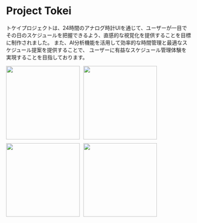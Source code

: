 # Project Tokei
トケイプロジェクトは、24時間のアナログ時計UIを通じて、ユーザーが一目でその日のスケジュールを把握できるよう、直感的な視覚化を提供することを目標に制作されました。
また、AI分析機能を活用して効率的な時間管理と最適なスケジュール提案を提供することで、
ユーザーに有益なスケジュール管理体験を実現することを目指しております。

<div style="display: flex; flex-wrap: wrap;">
  <img src="https://github.com/user-attachments/assets/b99829a1-6f10-4ecc-90bb-c81a6dc37939" width="200" style="margin-right: 10px; margin-bottom: 10px;" />
  <img src="https://github.com/user-attachments/assets/1efa9ef8-2298-498e-b443-d46d3939ae8c" width="200" style="margin-right: 10px; margin-bottom: 10px;" />
  <img src="https://github.com/user-attachments/assets/c1a84037-9fe2-4422-961c-30af7a18414e" width="200" style="margin-right: 10px; margin-bottom: 10px;" />
  <img src="https://github.com/user-attachments/assets/5b43127d-aa43-4f5d-8891-9e8e791749e8" width="200" style="margin-right: 10px; margin-bottom: 10px;" />
</div>
